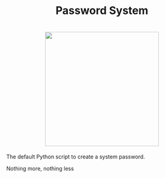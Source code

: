 <div align = center>
  <h1>Password System<h1>
  <img src="https://i.imgur.com/KbHzPrC.png" width="300px" height"300px">
</div>

<p>The default Python script to create a system password.</p>
<p>Nothing more, nothing less</p>
